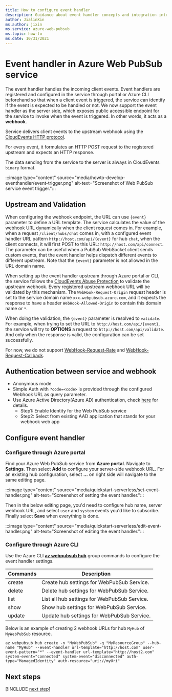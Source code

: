 ```yaml
---
title: How to configure event handler
description: Guidance about event handler concepts and integration introduction when develop with Azure Web PubSub service.
author: JialinXin
ms.author: jixin
ms.service: azure-web-pubsub
ms.topic: how-to 
ms.date: 10/31/2021
---
```


# Event handler in Azure Web PubSub service

The event handler handles the incoming client events. Event handlers are registered and configured in the service through portal or Azure CLI beforehand so that when a client event is triggered, the service can identify if the event is expected to be handled or not. We now support the event handler as the server side, which exposes public accessible endpoint for the service to invoke when the event is triggered. In other words, it acts as a **webhook**. 

Service delivers client events to the upstream webhook using the [CloudEvents HTTP protocol](https://github.com/cloudevents/spec/blob/v1.0.1/http-protocol-binding.md).

For every event, it formulates an HTTP POST request to the registered upstream and expects an HTTP response. 

The data sending from the service to the server is always in CloudEvents `binary` format.

:::image type="content" source="media/howto-develop-eventhandler/event-trigger.png" alt-text="Screenshot of Web PubSub service event trigger.":::

## Upstream and Validation

When configuring the webhook endpoint, the URL can use `{event}` parameter to define a URL template. The service calculates the value of the webhook URL dynamically when the client request comes in. For example, when a request `/client/hubs/chat` comes in, with a configured event handler URL pattern `http://host.com/api/{event}` for hub `chat`, when the client connects, it will first POST to this URL: `http://host.com/api/connect`. The parameter can be useful when a PubSub WebSocket client sends custom events, that the event handler helps dispatch different events to different upstream. Note that the `{event}` parameter is not allowed in the URL domain name.

When setting up the event handler upstream through Azure portal or CLI, the service follows the [CloudEvents Abuse Protection](https://github.com/cloudevents/spec/blob/v1.0/http-webhook.md#4-abuse-protection) to validate the upstream webhook. Every registered upstream webhook URL will be validated by this mechanism. The `WebHook-Request-Origin` request header is set to the service domain name `xxx.webpubsub.azure.com`, and it expects the response to have a header `WebHook-Allowed-Origin` to contain this domain name or `*`.

When doing the validation, the `{event}` parameter is resolved to `validate`. For example, when trying to set the URL to `http://host.com/api/{event}`, the service will try to **OPTIONS** a request to `http://host.com/api/validate`. And only when the response is valid, the configuration can be set successfully.

For now, we do not support [WebHook-Request-Rate](https://github.com/cloudevents/spec/blob/v1.0/http-webhook.md#414-webhook-request-rate) and [WebHook-Request-Callback](https://github.com/cloudevents/spec/blob/v1.0/http-webhook.md#413-webhook-request-callback).

## Authentication between service and webhook

- Anonymous mode
- Simple Auth with `?code=<code>` is provided through the configured Webhook URL as query parameter.
- Use Azure Active Directory(Azure AD) authentication, check [here](howto-use-managed-identity.md) for details.
   - Step1: Enable Identity for the Web PubSub service
   - Step2: Select from existing AAD application that stands for your webhook web app

## Configure event handler

### Configure through Azure portal

Find your Azure Web PubSub service from **Azure portal**. Navigate to **Settings**. Then select **Add** to configure your server-side webhook URL. For an existing hub configuration, select **...** on right side will navigate to the same editing page.

:::image type="content" source="media/quickstart-serverless/set-event-handler.png" alt-text="Screenshot of setting the event handler.":::

Then in the below editing page, you'd need to configure hub name, server webhook URL, and select `user` and `system` events you'd like to subscribe. Finally select **Save** when everything is done. 

:::image type="content" source="media/quickstart-serverless/edit-event-handler.png" alt-text="Screenshot of editing the event handler.":::

### Configure through Azure CLI

Use the Azure CLI [**az webpubsub hub**](/cli/azure/webpubsub/hub) group commands to configure the event handler settings.

Commands | Description
--|--
create | Create hub settings for WebPubSub Service.
delete | Delete hub settings for WebPubSub Service.
list   | List all hub settings for WebPubSub Service.
show   | Show hub settings for WebPubSub Service.
update | Update hub settings for WebPubSub Service.

Below is an example of creating 2 webhook URLs for hub `MyHub` of `MyWebPubSub` resource.

```azurecli-interactive
az webpubsub hub create -n "MyWebPubSub" -g "MyResourceGroup" --hub-name "MyHub" --event-handler url-template="http://host.com" user-event-pattern="*" --event-handler url-template="http://host2.com" system-event="connected" system-event="disconnected" auth-type="ManagedIdentity" auth-resource="uri://myUri"
```

## Next steps

[!INCLUDE [next step](includes/include-next-step.md)]